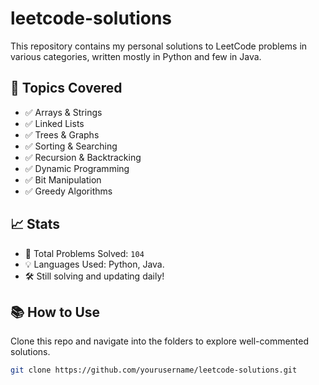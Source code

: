 # leetcode-solutions

This repository contains my personal solutions to LeetCode problems in various categories, written mostly in Python and few in Java.


## 🧠 Topics Covered
- ✅ Arrays & Strings
- ✅ Linked Lists
- ✅ Trees & Graphs
- ✅ Sorting & Searching
- ✅ Recursion & Backtracking
- ✅ Dynamic Programming
- ✅ Bit Manipulation
- ✅ Greedy Algorithms


## 📈 Stats
- 🧩 Total Problems Solved: `104`
- 💡 Languages Used: Python, Java.
- 🛠️ Still solving and updating daily!

## 📚 How to Use
Clone this repo and navigate into the folders to explore well-commented solutions.

```bash
git clone https://github.com/yourusername/leetcode-solutions.git


